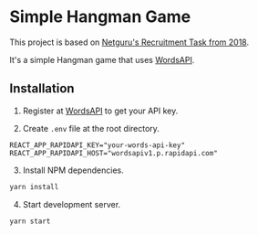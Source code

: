 # Simple Hangman Game

This project is based on [Netguru's Recruitment Task from 2018](https://github.com/netguru/frontend-recruitment-task).

It's a simple Hangman game that uses [WordsAPI](https://www.wordsapi.com/).

## Installation

1. Register at [WordsAPI](https://www.wordsapi.com/) to get your API key.

2. Create `.env` file at the root directory.

```env
REACT_APP_RAPIDAPI_KEY="your-words-api-key"
REACT_APP_RAPIDAPI_HOST="wordsapiv1.p.rapidapi.com"
```

3. Install NPM dependencies.

```bash
yarn install
```

4. Start development server.

```bash
yarn start
```
